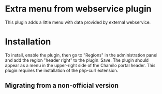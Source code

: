 Extra menu from webservice plugin
===============================
This plugin adds a little menu with data provided by external webservice.

# Installation

To install, enable the plugin, then go to "Regions" in the administration panel
and add the region "header right" to the plugin. Save.
The plugin should appear as a menu in the upper-right side of the Chamilo portal header.
This plugin requires the installation of the php-curl extension.

## Migrating from a non-official version